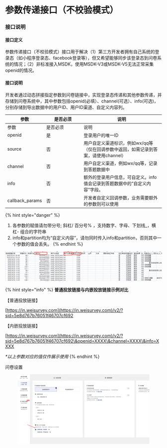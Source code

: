 # 参数传递接口（不校验模式）

### 接口说明

#### 接口定义

参数传递接口（不校验模式）接口用于解决（1）第三方开发者拥有自己系统的登录态（如小程序登录态、facebook登录等），但又希望能够同步该登录态到问卷系统的情况；（2）非标准接入MSDK，使用MSDK-V3或MSDK-V5无法正常采集openid的情况。

#### 接口说明

开发者通过动态拼接指定参数到问卷链接中，实现登录态传递和其他参数传递，并存储到问卷系统中，其中参数包括openid(必填）、channel(可选）、info(可选)，分别存储到导出数据中的用户ID、用户ID渠道、自定义内容列。

<table data-header-hidden><thead><tr><th>参数</th><th width="106.33333333333331">是否必须</th><th>说明</th></tr></thead><tbody><tr><td>参数</td><td>是否必须</td><td>说明</td></tr><tr><td>openid</td><td>是</td><td>登录用户的唯一ID</td></tr><tr><td>source</td><td>否</td><td>用户自定义渠道标识，例如wx/qq等（仅在回调参数中返回，如需记录到答案，请使用channel）</td></tr><tr><td>channel</td><td>否</td><td>用户自定义渠道，例如wx/qq等，记录到答题数据中</td></tr><tr><td>info</td><td>否</td><td>额外的登录用户信息，可自定义。info值会记录到答题数据中的“自定义内容”字段。</td></tr><tr><td>callback_params</td><td>否</td><td>开发者自定义回调参数，业务需要额外的参数则可以使用</td></tr></tbody></table>



{% hint style="danger" %}
1. 各参数的赋值请勿带分号;  斜杠/  百分号% ，支持数字、字母、下划线\_，横杠- 组合的字符串
2. info和partition均为“自定义内容”，请勿同时传入info和partition，否则其中一个参数的值会丢失。
{% endhint %}

![openid、channel、info会对应存储到导出数据的用户ID、渠道、自定义内容列](<../.gitbook/assets/image (713).png>)

{% hint style="info" %}
**普通投放链接与内嵌投放链接示例对比**

【普通投放链接】

[https://in.weisurvey.com](https://in.weisurvey.com)/v2/?sid=5e8d767b76051f46707cf692

【内嵌投放链接】

&#x20;[https://in.weisurvey.com](https://in.weisurvey.com)/v2/?sid=5e8d767b76051f46707cf692\&openid=XXXX\&channel=XXXX\&info=XXXX

_\*以上参数对应的值仅作展示使用_
{% endhint %}

问卷设置

<figure><img src="../.gitbook/assets/image (1108).png" alt=""><figcaption></figcaption></figure>
